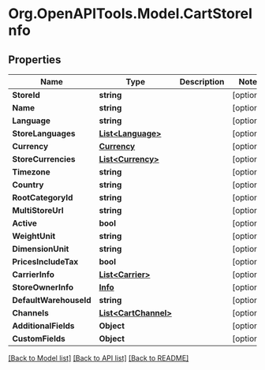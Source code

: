 # Org.OpenAPITools.Model.CartStoreInfo

## Properties

Name | Type | Description | Notes
------------ | ------------- | ------------- | -------------
**StoreId** | **string** |  | [optional] 
**Name** | **string** |  | [optional] 
**Language** | **string** |  | [optional] 
**StoreLanguages** | [**List&lt;Language&gt;**](Language.md) |  | [optional] 
**Currency** | [**Currency**](Currency.md) |  | [optional] 
**StoreCurrencies** | [**List&lt;Currency&gt;**](Currency.md) |  | [optional] 
**Timezone** | **string** |  | [optional] 
**Country** | **string** |  | [optional] 
**RootCategoryId** | **string** |  | [optional] 
**MultiStoreUrl** | **string** |  | [optional] 
**Active** | **bool** |  | [optional] 
**WeightUnit** | **string** |  | [optional] 
**DimensionUnit** | **string** |  | [optional] 
**PricesIncludeTax** | **bool** |  | [optional] 
**CarrierInfo** | [**List&lt;Carrier&gt;**](Carrier.md) |  | [optional] 
**StoreOwnerInfo** | [**Info**](Info.md) |  | [optional] 
**DefaultWarehouseId** | **string** |  | [optional] 
**Channels** | [**List&lt;CartChannel&gt;**](CartChannel.md) |  | [optional] 
**AdditionalFields** | **Object** |  | [optional] 
**CustomFields** | **Object** |  | [optional] 

[[Back to Model list]](../README.md#documentation-for-models) [[Back to API list]](../README.md#documentation-for-api-endpoints) [[Back to README]](../README.md)

